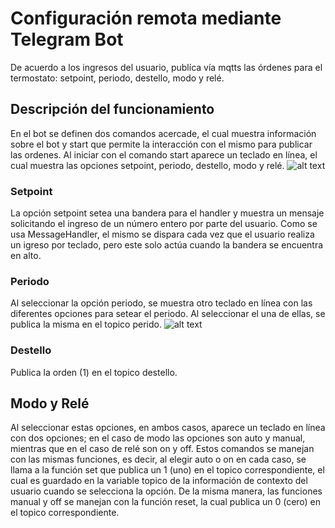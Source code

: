 # Configuración remota mediante Telegram Bot

De acuerdo a los ingresos del usuario, publíca vía mqtts las órdenes para el termostato: setpoint, periodo, destello, modo y relé.

## Descripción del funcionamiento
En el bot se definen dos comandos acercade, el cual muestra información sobre el bot y start que permite la interacción con el mismo para publicar las ordenes.
Al iniciar con el comando start aparece un teclado en línea, el cual muestra las opciones setpoint, periodo, destello, modo y relé.
![alt text](image.png)

### Setpoint
La opción setpoint setea una bandera para el handler y muestra un mensaje solicitando el ingreso de un número entero por parte del usuario. Como se usa MessageHandler, el mismo se dispara cada vez que el usuario realiza un igreso por teclado, pero este solo actúa cuando la bandera se encuentra en alto.
### Periodo
Al seleccionar la opción periodo, se muestra otro teclado en línea con las diferentes opciones para setear el periodo. Al seleccionar el una de ellas, se publica la misma en el topico perido.
![alt text](image-1.png)
### Destello
Publica la orden (1) en el topico destello.
## Modo y Relé
Al seleccionar estas opciones, en ambos casos, aparece un teclado en línea con dos opciones; en el caso de modo las opciones son auto y manual, mientras que en el caso de relé son on y off. Estos comandos se manejan con las mismas funciones, es decir, al elegir auto o on en cada caso, se llama a la función set que publica un 1 (uno) en el topico correspondiente, el cual es guardado en la variable topico de la información de contexto del usuario cuando se selecciona la opción. De la misma manera, las funciones manual y off se manejan con la función reset, la cual publica un 0 (cero) en el topico correspondiente.
